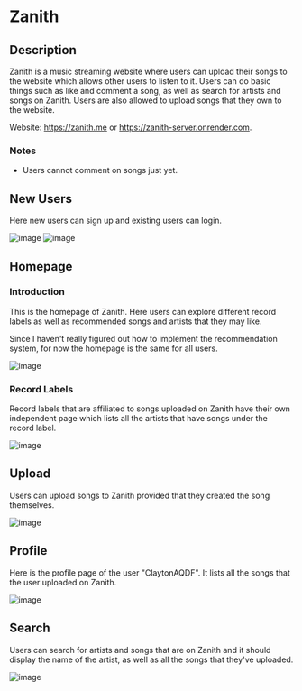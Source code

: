 # Zanith
## Description
Zanith is a music streaming website where users can upload their songs to the website which allows other users to listen to it. Users can do basic things such as like and comment a song, as well as search for artists and songs on Zanith. Users are also allowed to upload songs that they own to the website.

Website: https://zanith.me or https://zanith-server.onrender.com.

### Notes
- Users cannot comment on songs just yet.

## New Users
Here new users can sign up and existing users can login.

![image](https://user-images.githubusercontent.com/129682941/236559205-889f074b-4028-43fd-a606-8c9ea84302f8.png)
![image](https://user-images.githubusercontent.com/129682941/236559518-ef4e9f44-a4e5-44d4-8518-ae844a67e994.png)


## Homepage
### Introduction

This is the homepage of Zanith. Here users can explore different record labels as well as recommended songs and artists that they may like.

Since I haven't really figured out how to implement the recommendation system, for now the homepage is the same for all users.

![image](https://user-images.githubusercontent.com/129682941/236643561-95a49d35-e366-43e1-811c-c6693f02c250.png)


### Record Labels

Record labels that are affiliated to songs uploaded on Zanith have their own independent page which lists all the artists that have songs under the record label. 

![image](https://user-images.githubusercontent.com/129682941/236641706-2c69018e-3bea-401a-b3af-d088d617cd95.png)


## Upload
Users can upload songs to Zanith provided that they created the song themselves.

![image](https://user-images.githubusercontent.com/129682941/236644209-335af941-4284-4674-9e57-cbd0160fad63.png)



## Profile
Here is the profile page of the user "ClaytonAQDF". It lists all the songs that the user uploaded on Zanith.

![image](https://user-images.githubusercontent.com/129682941/236644249-35ae1d8c-11cf-4968-8d8d-c0cd9356e505.png)


## Search
Users can search for artists and songs that are on Zanith and it should display the name of the artist, as well as all the songs that they've uploaded.

![image](https://user-images.githubusercontent.com/129682941/236644533-575e48f3-1923-4b43-93cb-da88ad400ce2.png)
